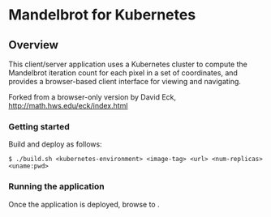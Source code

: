 # Mandelbrot for Kubernetes

## Overview
This client/server application uses a Kubernetes cluster to compute the Mandelbrot iteration count for each pixel in a set of coordinates, 
and provides a browser-based client interface for viewing and navigating.

Forked from a browser-only version by David Eck, http://math.hws.edu/eck/index.html

### Getting started
Build and deploy as follows:
```
$ ./build.sh <kubernetes-environment> <image-tag> <url> <num-replicas> <uname:pwd>
```

### Running the application
Once the application is deployed, browse to <url>.
